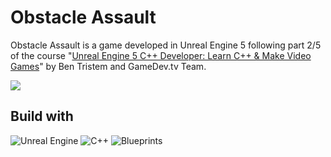 # Obstacle Assault

Obstacle Assault is a game developed in Unreal Engine 5 following part 2/5 of the course "<a href="https://www.udemy.com/course/unrealcourse/">Unreal Engine 5 C++ Developer: Learn C++ & Make Video Games</a>" by Ben Tristem and GameDev.tv Team.

<img src="https://i.imgur.com/qtV7JEr.png"></img>

## Build with
![Unreal Engine](https://img.shields.io/badge/Unreal%20Engine%205-%23313131.svg?style=for-the-badge&logo=unrealengine&logoColor=white) ![C++](https://img.shields.io/badge/C++-%235C2D91.svg?style=for-the-badge&logo=c%2B%2B&logoColor=white) ![Blueprints](https://img.shields.io/badge/Blueprints-blue?style=for-the-badge&logo=unrealengine&logoColor=white)
